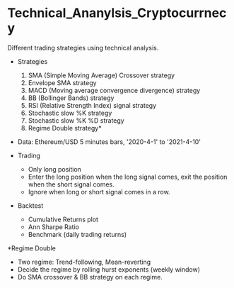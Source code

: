 # Technical_Ananylsis_Cryptocurrnecy

Different trading strategies using technical analysis. 

- Strategies
  1. SMA (Simple Moving Average) Crossover strategy
  2. Envelope SMA strategy
  3. MACD (Moving average convergence divergence) strategy
  4. BB (Bollinger Bands) strategy
  5. RSI (Relative Strength Index) signal strategy
  6. Stochastic slow %K strategy
  7. Stochastic slow %K %D strategy
  8. Regime Double strategy*


- Data: Ethereum/USD 5 minutes bars, '2020-4-1' to '2021-4-10'

- Trading
  - Only long  position
  - Enter the long position when the long signal comes, exit the position when the short signal comes.
  - Ignore when long or short signal comes in a row.

- Backtest
  - Cumulative Returns plot
  - Ann Sharpe Ratio
  - Benchmark (daily trading returns)

*Regime Double
  - Two regime: Trend-following, Mean-reverting
  - Decide the regime by rolling hurst exponents (weekly window)
  - Do SMA crossover & BB strategy on each regime.
